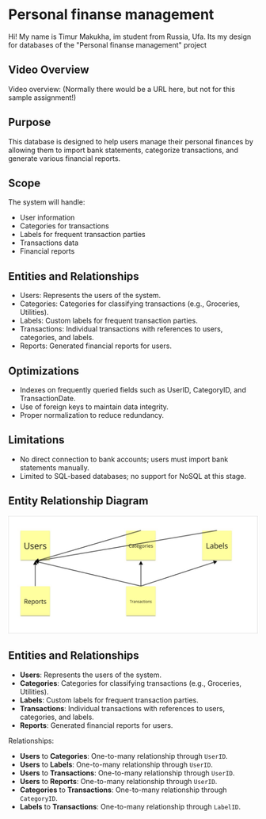 # Personal finanse management

Hi! My name is Timur Makukha, im student from Russia, Ufa. Its my design for databases of the "Personal finanse management" project

## Video Overview

Video overview: (Normally there would be a URL here, but not for this sample assignment!)

## Purpose

This database is designed to help users manage their personal finances by allowing them to import bank statements, categorize transactions, and generate various financial reports.

## Scope

The system will handle:

- User information
- Categories for transactions
- Labels for frequent transaction parties
- Transactions data
- Financial reports

## Entities and Relationships

- Users: Represents the users of the system.
- Categories: Categories for classifying transactions (e.g., Groceries, Utilities).
- Labels: Custom labels for frequent transaction parties.
- Transactions: Individual transactions with references to users, categories, and labels.
- Reports: Generated financial reports for users.

## Optimizations

- Indexes on frequently queried fields such as UserID, CategoryID, and TransactionDate.
- Use of foreign keys to maintain data integrity.
- Proper normalization to reduce redundancy.

## Limitations

- No direct connection to bank accounts; users must import bank statements manually.
- Limited to SQL-based databases; no support for NoSQL at this stage.

## Entity Relationship Diagram

![ER Diagram](diagram.png)

## Entities and Relationships

- **Users**: Represents the users of the system.
- **Categories**: Categories for classifying transactions (e.g., Groceries, Utilities).
- **Labels**: Custom labels for frequent transaction parties.
- **Transactions**: Individual transactions with references to users, categories, and labels.
- **Reports**: Generated financial reports for users.

Relationships:

- **Users** to **Categories**: One-to-many relationship through `UserID`.
- **Users** to **Labels**: One-to-many relationship through `UserID`.
- **Users** to **Transactions**: One-to-many relationship through `UserID`.
- **Users** to **Reports**: One-to-many relationship through `UserID`.
- **Categories** to **Transactions**: One-to-many relationship through `CategoryID`.
- **Labels** to **Transactions**: One-to-many relationship through `LabelID`.

